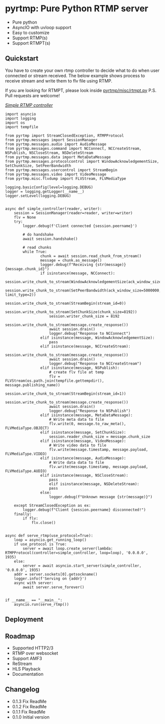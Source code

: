 # pyrtmp: Pure Python RTMP server    
  
- Pure python  
- AsyncIO with uvloop support  
- Easy to customize  
- Support RTMP(s)  
- Support RTMPT(s)  
  
## Quickstart  
  
You have to create your own rtmp controller to decide what to do when user connected or stream received.  The below example shows process to receive stream and write them to flv file using RTMP.

If you are looking for RTMPT, please look inside [pyrtmp/misc/rtmpt.py](https://github.com/Eittipat/pyrtmp/blob/master/pyrtmp/misc/rtmpt.py)
P.S. Pull requests are welcome!

[*Simple RTMP controller*](https://github.com/Eittipat/pyrtmp/blob/master/pyrtmp/rtmp.py)


    import asyncio  
    import logging  
    import os  
    import tempfile  
      
    from pyrtmp import StreamClosedException, RTMPProtocol  
    from pyrtmp.messages import SessionManager  
    from pyrtmp.messages.audio import AudioMessage  
    from pyrtmp.messages.command import NCConnect, NCCreateStream, NSPublish, NSCloseStream, NSDeleteStream  
    from pyrtmp.messages.data import MetaDataMessage  
    from pyrtmp.messages.protocolcontrol import WindowAcknowledgementSize, SetChunkSize, SetPeerBandwidth  
    from pyrtmp.messages.usercontrol import StreamBegin  
    from pyrtmp.messages.video import VideoMessage  
    from pyrtmp.misc.flvdump import FLVStream, FLVMediaType  
      
    logging.basicConfig(level=logging.DEBUG)  
    logger = logging.getLogger(__name__)  
    logger.setLevel(logging.DEBUG)  
      
      
    async def simple_controller(reader, writer):  
        session = SessionManager(reader=reader, writer=writer)  
        flv = None  
        try:  
            logger.debug(f'Client connected {session.peername}')  
      
            # do handshake  
            await session.handshake()  
      
            # read chunks  
            while True:  
                    chunk = await session.read_chunk_from_stream()  
                    message = chunk.as_message()  
                    logger.debug(f"Receiving {str(message)} {message.chunk_id}")  
                    if isinstance(message, NCConnect):  
                        session.write_chunk_to_stream(WindowAcknowledgementSize(ack_window_size=5000000))  
                        session.write_chunk_to_stream(SetPeerBandwidth(ack_window_size=5000000, limit_type=2))  
                        session.write_chunk_to_stream(StreamBegin(stream_id=0))  
                        session.write_chunk_to_stream(SetChunkSize(chunk_size=8192))  
                        session.writer_chunk_size = 8192  
                        session.write_chunk_to_stream(message.create_response())  
                        await session.drain()  
                        logger.debug("Response to NCConnect")  
                    elif isinstance(message, WindowAcknowledgementSize):  
                        pass  
                    elif isinstance(message, NCCreateStream):  
                        session.write_chunk_to_stream(message.create_response())  
                        await session.drain()  
                        logger.debug("Response to NCCreateStream")  
                    elif isinstance(message, NSPublish):  
                        # create flv file at temp  
                        flv = FLVStream(os.path.join(tempfile.gettempdir(), message.publishing_name))  
                        session.write_chunk_to_stream(StreamBegin(stream_id=1))  
                        session.write_chunk_to_stream(message.create_response())  
                        await session.drain()  
                        logger.debug("Response to NSPublish")  
                    elif isinstance(message, MetaDataMessage):  
                        # Write meta data to file  
                        flv.write(0, message.to_raw_meta(), FLVMediaType.OBJECT)  
                    elif isinstance(message, SetChunkSize):  
                        session.reader_chunk_size = message.chunk_size  
                    elif isinstance(message, VideoMessage):  
                        # Write video data to file  
                        flv.write(message.timestamp, message.payload, FLVMediaType.VIDEO)  
                    elif isinstance(message, AudioMessage):  
                        # Write data data to file  
                        flv.write(message.timestamp, message.payload, FLVMediaType.AUDIO)  
                    elif isinstance(message, NSCloseStream):  
                        pass  
                        elif isinstance(message, NSDeleteStream):  
                        pass  
                    else:  
                        logger.debug(f"Unknown message {str(message)}")  
      
        except StreamClosedException as ex:  
            logger.debug(f"Client {session.peername} disconnected!")  
        finally:  
            if flv:  
                flv.close()  
      
      
    async def serve_rtmp(use_protocol=True):  
        loop = asyncio.get_running_loop()  
        if use_protocol is True:  
            server = await loop.create_server(lambda: RTMPProtocol(controller=simple_controller, loop=loop), '0.0.0.0', 1935)  
        else:  
            server = await asyncio.start_server(simple_controller, '0.0.0.0', 1935)  
        addr = server.sockets[0].getsockname()  
        logger.info(f'Serving on {addr}')  
        async with server:  
            await server.serve_forever()  
      
      
    if __name__ == "__main__":  
        asyncio.run(serve_rtmp())


 

## Deployment  

  
## Roadmap  
- Supported HTTP2/3  
- RTMP over websocket  
- Support AMF3  
- ReStream  
- HLS Playback  
- Documentation  
  
## Changelog  
- 0.1.3 Fix ReadMe
- 0.1.2 Fix ReadMe
- 0.1.1 Fix ReadMe
- 0.1.0 Initial version

